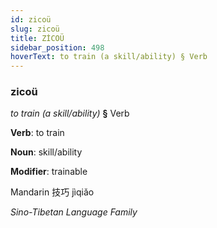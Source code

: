 ```yaml
---
id: zicoü
slug: zicoü
title: ZİCOÜ
sidebar_position: 498
hoverText: to train (a skill/ability) § Verb
---
```


### zicoü

*to train (a skill/ability)* **§** Verb

**Verb**: to train

**Noun**: skill/ability

**Modifier**: trainable

Mandarin 技巧 jìqiǎo 

*Sino-Tibetan Language Family*